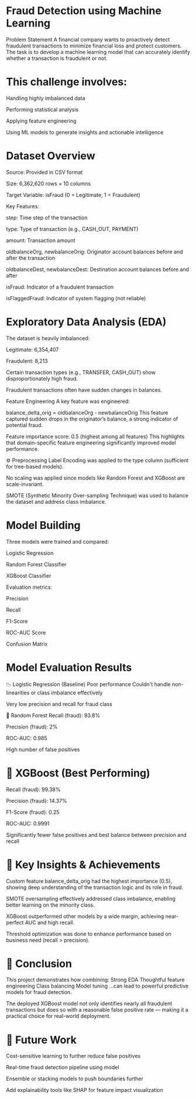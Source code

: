 # Fraud Detection using Machine Learning

Problem Statement
A financial company wants to proactively detect fraudulent transactions to minimize financial loss and protect customers. The task is to develop a machine learning model that can accurately identify whether a transaction is fraudulent or not.

# This challenge involves:

Handling highly imbalanced data

Performing statistical analysis

Applying feature engineering

Using ML models to generate insights and actionable intelligence

# Dataset Overview
Source: Provided in CSV format

Size: 6,362,620 rows × 10 columns

Target Variable: isFraud (0 = Legitimate, 1 = Fraudulent)

Key Features:

step: Time step of the transaction

type: Type of transaction (e.g., CASH_OUT, PAYMENT)

amount: Transaction amount

oldbalanceOrg, newbalanceOrig: Originator account balances before and after the transaction

oldbalanceDest, newbalanceDest: Destination account balances before and after

isFraud: Indicator of a fraudulent transaction

isFlaggedFraud: Indicator of system flagging (not reliable)

# Exploratory Data Analysis (EDA)
The dataset is heavily imbalanced:

Legitimate: 6,354,407

Fraudulent: 8,213

Certain transaction types (e.g., TRANSFER, CASH_OUT) show disproportionately high fraud.

Fraudulent transactions often have sudden changes in balances.

 Feature Engineering
A key feature was engineered:

balance_delta_orig = oldbalanceOrg - newbalanceOrig
This feature captured sudden drops in the originator’s balance, a strong indicator of potential fraud.

Feature importance score: 0.5 (highest among all features)
This highlights that domain-specific feature engineering significantly improved model performance.

⚙️ Preprocessing
Label Encoding was applied to the type column (sufficient for tree-based models).

No scaling was applied since models like Random Forest and XGBoost are scale-invariant.

SMOTE (Synthetic Minority Over-sampling Technique) was used to balance the dataset and address class imbalance.

# Model Building
Three models were trained and compared:

Logistic Regression

Random Forest Classifier

XGBoost Classifier

Evaluation metrics:

Precision

Recall

F1-Score

ROC-AUC Score

Confusion Matrix

# Model Evaluation Results
📉 Logistic Regression (Baseline)
Poor performance
Couldn't handle non-linearities or class imbalance effectively

Very low precision and recall for fraud class

🌲 Random Forest
Recall (fraud): 93.8%

Precision (fraud): 2%

ROC-AUC: 0.985

High number of false positives

 # 🚀 XGBoost (Best Performing)
Recall (fraud): 99.38%

Precision (fraud): 14.37%

F1-Score (fraud): 0.25

ROC-AUC: 0.9991

Significantly fewer false positives and best balance between precision and recall

# 🧠 Key Insights & Achievements
Custom feature balance_delta_orig had the highest importance (0.5), showing deep understanding of the transaction logic and its role in fraud.

SMOTE oversampling effectively addressed class imbalance, enabling better learning on the minority class.

XGBoost outperformed other models by a wide margin, achieving near-perfect AUC and high recall.

Threshold optimization was done to enhance performance based on business need (recall > precision).

# 🏁 Conclusion
This project demonstrates how combining:
Strong EDA
Thoughtful feature engineering
Class balancing
Model tuning
...can lead to powerful predictive models for fraud detection.

The deployed XGBoost model not only identifies nearly all fraudulent transactions but does so with a reasonable false positive rate — making it a practical choice for real-world deployment.

# 🔄 Future Work
Cost-sensitive learning to further reduce false positives

Real-time fraud detection pipeline using model

Ensemble or stacking models to push boundaries further

Add explainability tools like SHAP for feature impact visualization
